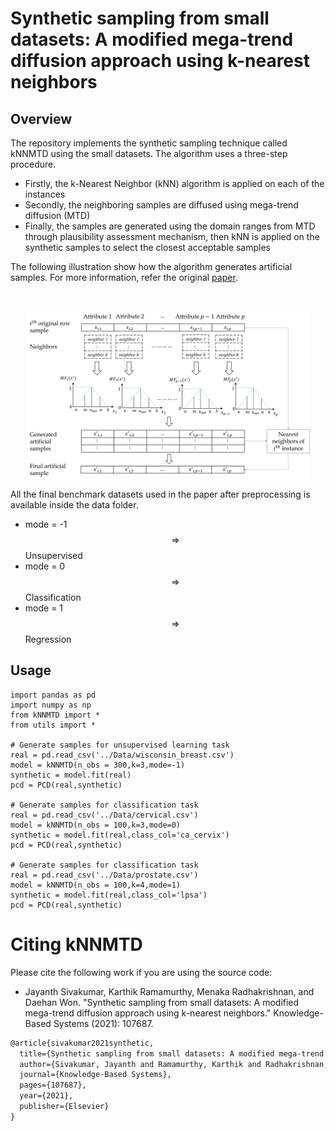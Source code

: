 # Synthetic sampling from small datasets: A modified mega-trend diffusion approach using k-nearest neighbors

## Overview
The repository implements the synthetic sampling technique called kNNMTD using the small datasets. The algorithm uses a three-step procedure. 
- Firstly, the k-Nearest Neighbor (kNN) algorithm is applied on each of the instances
- Secondly, the neighboring samples are diffused using mega-trend diffusion (MTD)
- Finally, the samples are generated using the domain ranges from MTD through plausibility assessment mechanism, then kNN is applied on the synthetic samples to select the closest acceptable samples 

The following illustration show how the algorithm generates artificial samples. For more information, refer the original [paper](https://doi.org/10.1016/j.knosys.2021.107687).
<div align="left">
<br/>
<p align="center">
<img align="center" width=90% src="https://github.com/jsivaku1/kNNMTD/blob/main/illustration.png"></img>
</p>
</div>

All the final benchmark datasets used in the paper after preprocessing is available inside the data folder.

- mode = -1 $$\Rightarrow$$ Unsupervised 
- mode = 0 $$\Rightarrow$$ Classification
- mode = 1 $$\Rightarrow$$ Regression


## Usage 
```python3
import pandas as pd
import numpy as np
from kNNMTD import *
from utils import *

# Generate samples for unsupervised learning task
real = pd.read_csv('../Data/wisconsin_breast.csv')
model = kNNMTD(n_obs = 300,k=3,mode=-1)
synthetic = model.fit(real)
pcd = PCD(real,synthetic)

# Generate samples for classification task
real = pd.read_csv('../Data/cervical.csv')
model = kNNMTD(n_obs = 100,k=3,mode=0)
synthetic = model.fit(real,class_col='ca_cervix')
pcd = PCD(real,synthetic)

# Generate samples for classification task
real = pd.read_csv('../Data/prostate.csv')
model = kNNMTD(n_obs = 100,k=4,mode=1)
synthetic = model.fit(real,class_col='lpsa')
pcd = PCD(real,synthetic)
```

# Citing kNNMTD

Please cite the following work if you are using the source code:

- Jayanth Sivakumar, Karthik Ramamurthy, Menaka Radhakrishnan, and Daehan Won. "Synthetic sampling from small datasets: A modified mega-trend diffusion approach using k-nearest neighbors." Knowledge-Based Systems (2021): 107687.

```LaTeX
@article{sivakumar2021synthetic,
  title={Synthetic sampling from small datasets: A modified mega-trend diffusion approach using k-nearest neighbors},
  author={Sivakumar, Jayanth and Ramamurthy, Karthik and Radhakrishnan, Menaka and Won, Daehan},
  journal={Knowledge-Based Systems},
  pages={107687},
  year={2021},
  publisher={Elsevier}
}
```